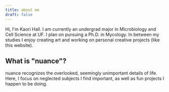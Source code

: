 ```yaml
---
title: about me
draft: false
---
```


Hi, I'm Kaori Hall. I am currently an undergrad major in Microbiology and Cell Science at UF. I plan on pursuing a Ph.D. in Mycology. In between my studies I enjoy creating art and working on personal creative projects (like this website).

## What is "nuance"?

nuance recognizes the overlooked, seemingly unimportant details of life. Here, I focus on neglected subjects I find important, as well as fun projects I happen to be doing.
